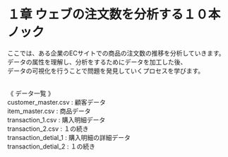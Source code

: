 # １章 ウェブの注文数を分析する１０本ノック

ここでは、ある企業のECサイトでの商品の注文数の推移を分析していきます。  
データの属性を理解し、分析をするためにデータを加工した後、  
データの可視化を行うことで問題を発見していくプロセスを学びます。
<br>
<br>

《 データ一覧 》<br>
customer_master.csv : 顧客データ<br>
item_master.csv : 商品データ<br>
transaction_1.csv : 購入明細データ<br>
transaction_2.csv : １の続き<br>
transaction_detial_1 : 購入明細の詳細データ<br>
transaction_detial_2 : １の続き<br>
